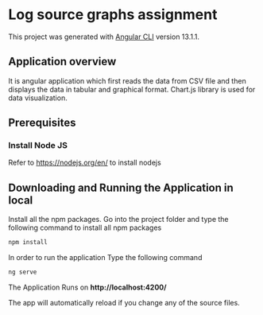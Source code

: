 # Log source graphs assignment

This project was generated with [Angular CLI](https://github.com/angular/angular-cli) version 13.1.1.


## Application overview

It is angular application which first reads the data from CSV file and then displays the data in tabular and graphical format. Chart.js library is used for data visualization.

## Prerequisites

### Install Node JS
Refer to https://nodejs.org/en/ to install nodejs

## Downloading and Running the Application in local

Install all the npm packages. Go into the project folder and type the following command to install all npm packages

```bash
npm install
```

In order to run the application Type the following command

```bash
ng serve
```

The Application Runs on **http://localhost:4200/**

The app will automatically reload if you change any of the source files.
